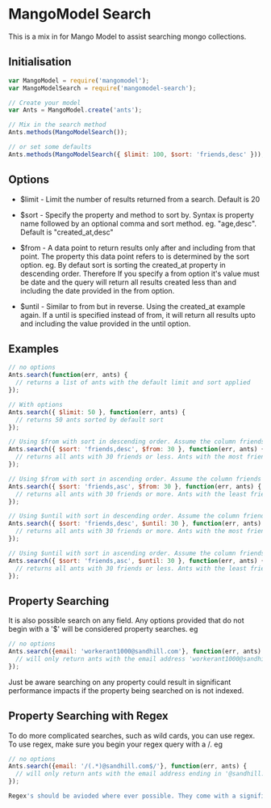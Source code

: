 MangoModel Search
=================

This is a mix in for Mango Model to assist searching mongo collections.

Initialisation
--------------

```js
var MangoModel = require('mangomodel');
var MangoModelSearch = require('mangomodel-search');

// Create your model
var Ants = MangoModel.create('ants');

// Mix in the search method
Ants.methods(MangoModelSearch());

// or set some defaults
Ants.methods(MangoModelSearch({ $limit: 100, $sort: 'friends,desc' }));
```

Options
-------

*  $limit - Limit the number of results returned from a search. Default is 20

*  $sort - Specify the property and method to sort by. Syntax is property name followed by an optional comma and sort method. eg. "age,desc". Default is "created_at,desc"

*  $from - A data point to return results only after and including from that point. The property this data point refers to is determined by the sort option. eg. By defaut sort is sorting the created_at property in descending order. Therefore If you specify a from option it's value must be date and the query will return all results created less than and including the date provided in the from option.

*  $until - Similar to from but in reverse. Using the created_at example again. If a until is specified instead of from, it will return all results upto and including the value provided in the until option.

Examples
--------

```js
// no options
Ants.search(function(err, ants) {
  // returns a list of ants with the default limit and sort applied
});

// With options
Ants.search({ $limit: 50 }, function(err, ants) {
  // returns 50 ants sorted by default sort
});

// Using $from with sort in descending order. Assume the column friends is an integer
Ants.search({ $sort: 'friends,desc', $from: 30 }, function(err, ants) {
  // returns all ants with 30 friends or less. Ants with the most friends will be returned first
});

// Using $from with sort in ascending order. Assume the column friends is an integer
Ants.search({ $sort: 'friends,asc', $from: 30 }, function(err, ants) {
  // returns all ants with 30 friends or more. Ants with the least friends will be returned first
});

// Using $until with sort in descending order. Assume the column friends is an integer
Ants.search({ $sort: 'friends,desc', $until: 30 }, function(err, ants) {
  // returns all ants with 30 friends or more. Ants with the most friends will be returned first
});

// Using $until with sort in ascending order. Assume the column friends is an integer
Ants.search({ $sort: 'friends,asc', $until: 30 }, function(err, ants) {
  // returns all ants with 30 friends or less. Ants with the least friends will be returned first
});
```

Property Searching
------------------

It is also possible search on any field. Any options provided that do not begin with a '$' will be considered property searches. eg

```js
// no options
Ants.search({email: 'workerant1000@sandhill.com'}, function(err, ants) {
  // will only return ants with the email address 'workerant1000@sandhill.com'
});
```

Just be aware searching on any property could result in significant performance impacts if the property being searched on is not indexed.

Property Searching with Regex
-----------------------------

To do more complicated searches, such as wild cards, you can use regex. To use regex, make sure you begin your regex query with a /. eg

```js
// no options
Ants.search({email: '/(.*)@sandhill.com$/'}, function(err, ants) {
  // will only return ants with the email address ending in '@sandhill.com'
});

Regex's should be avioded where ever possible. They come with a significant performance impact.